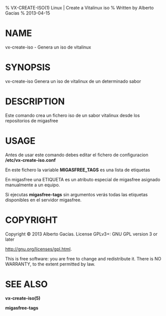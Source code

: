 % VX-CREATE-ISO(1) Linux |  Create a Vitalinux iso
% Written by Alberto Gacías
% 2013-04-15

NAME
====
vx-create-iso - Genera un iso de vitalinux

SYNOPSIS
========
vx-create-iso Genera un iso de vitalinux de un determinado sabor


DESCRIPTION
===========
Este comando crea un fichero iso de un sabor vitalinux desde los repositorios de migasfree

USAGE
=====
Antes de usar este comando debes editar el fichero de configuracion **/etc/vx-create-iso.conf**

En este fichero la variable **MIGASFREE_TAGS** es una lista de etiquetas

En migasfree una ETIQUETA es un atributo especial de migasfree asignado manualmente a un equipo.

Si ejecutas **migasfree-tags** sin argumentos verás todas las etiquetas disponibles en el servidor migasfree.

COPYRIGHT
=========
Copyright © 2013 Alberto Gacías. License GPLv3+: GNU GPL version 3 or later

<http://gnu.org/licenses/gpl.html>.

This is free software: you are free to change and redistribute it.  There is NO WARRANTY, to the extent permitted by law.

SEE ALSO
========
**vx-create-iso(5)**

**migasfree-tags**
